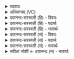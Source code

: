 <details><summary>पदपाठः</summary>

यान्। आ। अव॑हः। उ॒श॒तः। दे॒व॒। दे॒वान्। तान्। प्र। ई॒र॒य॒। स्वे। अ॒ग्ने॒। स॒धस्थ॒ इति॑ स॒धऽस्थे॑। ज॒क्षि॒वास॒ इति॑ जक्षि॒ऽवासः॑। प॒पि॒वास॒ इति॑ पपि॒ऽवासः॑। च॒। विश्वे॑। असु॑म्। घ॒र्म्मम्। स्वः॑। आ। ति॒ष्ठ॒त॒। अनु॑। स्वाहा॑। १९।
</details>

<details><summary>अधिमन्त्रम् (VC)</summary>

- विश्वेदेवा गृहपतयो देवताः
- अत्रिर्ऋषिः
- भुरिग् आर्षी त्रिष्टुप्
- धैवतः
</details>

<details><summary>दयानन्द-सरस्वती (हि) - विषयः</summary>

फिर भी घर का काम अगले मन्त्र में कहा है ॥
</details>

<details><summary>दयानन्द-सरस्वती (हि) - पदार्थः</summary>

पदार्थान्वयभाषाः -  हे (देव) दिव्य स्वभाववाले अध्यापक ! तू (स्वे) अपने (सधस्थे) साथ बैठने के स्थान में (यान्) जिन (उशतः) विद्या आदि अच्छे-अच्छे गुणों की कामना करते हुए (देवान्) विद्वानों को (आ) (अवहः) प्राप्त हो (तान्) उन को धर्म्म में (प्र) (ईरय) नियुक्त कर। हे गृहस्थ ! (जक्षिवांसः) अन्न खाते और (पपिवांसः) पानी पीते हुए (विश्वे) सब तुम लोग (स्वाहा) सत्य वाणी से (घर्मम्) अन्न और यज्ञ तथा (असुम्) श्रेष्ठ बुद्धि वा (स्वः) अत्यन्त सुख को (अनु) (आ) (तिष्ठत) प्राप्त होकर सुखी रहो ॥१९॥
</details>

<details><summary>दयानन्द-सरस्वती (हि) - भावार्थः</summary>

भावार्थभाषाः -  इस संसार में उपदेश करनेवाले अध्यापक से विद्या और श्रेष्ठगुण को प्राप्त जो बालक सत्य धर्म्म कर्म्म वर्त्तनेवाले हों, वे सुखभागी हों और नहीं ॥१९॥
</details>

<details><summary>दयानन्द-सरस्वती (सं) - विषयः</summary>

पुनर्गृहकृत्यमाह ॥
</details>

<details><summary>दयानन्द-सरस्वती (सं) - पदार्थः</summary>

पदार्थान्वयभाषाः -  हे देवाग्ने ! त्वं स्वे सधस्थे यानुशतो देवानावहस्तान् धर्म्मे प्रेरय। हे गृहस्थाः ! जक्षिवांसः पपिवांसो विश्वे यूयं स्वाहा घर्म्ममसुं स्वश्चान्वातिष्ठत् ॥१९॥
</details>

<details><summary>दयानन्द-सरस्वती (सं) - भावार्थः</summary>

भावार्थभाषाः -  इहाध्यापकेनोपदेष्ट्रा ये जना विद्यां शिक्षां प्रापिताः सत्यधर्म्मकर्मचारिणो भवेयुस्ते सुखभाजिनः स्युर्नेतरे ॥१९॥
</details>

<details><summary>सविता जोशी ← दयानन्दः (म) - भावार्थः</summary>

भावार्थभाषाः -  या जगात जी बालके उपदेश करणाऱ्या अध्यापकांकडून विद्या व श्रेष्ठ गुण प्राप्त करतात व सत्य धर्म आणि कर्माचे पालन करतात तीच सुखी होतात. इतर होत नाहीत.
</details>